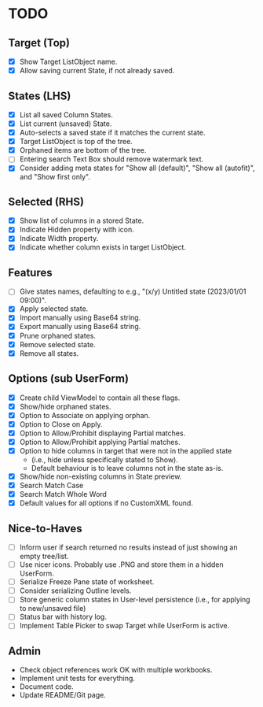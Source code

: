 # TODO
## Target (Top)
- [x] Show Target ListObject name.
- [x] Allow saving current State, if not already saved.
## States (LHS)
- [x] List all saved Column States.
- [x] List current (unsaved) State.
- [x] Auto-selects a saved state if it matches the current state.
- [x] Target ListObject is top of the tree.
- [x] Orphaned items are bottom of the tree.
- [ ] Entering search Text Box should remove watermark text.
- [x] Consider adding meta states for "Show all (default)", "Show all (autofit)", and "Show first only".
## Selected (RHS)
- [x] Show list of columns in a stored State.
- [x] Indicate Hidden property with icon.
- [x] Indicate Width property.
- [x] Indicate whether column exists in target ListObject.
## Features
- [ ] Give states names, defaulting to e.g., "(x/y) Untitled state (2023/01/01 09:00)".
- [x] Apply selected state.
- [x] Import manually using Base64 string.
- [x] Export manually using Base64 string.
- [x] Prune orphaned states.
- [x] Remove selected state.
- [x] Remove all states.
## Options (sub UserForm)
- [x] Create child ViewModel to contain all these flags.
- [x] Show/hide orphaned states.
- [x] Option to Associate on applying orphan.
- [x] Option to Close on Apply.
- [x] Option to Allow/Prohibit displaying Partial matches.
- [x] Option to Allow/Prohibit applying Partial matches.
- [x] Option to hide columns in target that were not in the applied state 
  - (i.e., hide unless specifically stated to Show).
  - Default behaviour is to leave columns not in the state as-is.
- [x] Show/hide non-existing columns in State preview.
- [x] Search Match Case
- [x] Search Match Whole Word
- [x] Default values for all options if no CustomXML found.
## Nice-to-Haves
- [ ] Inform user if search returned no results instead of just showing an empty tree/list.
- [ ] Use nicer icons. Probably use .PNG and store them in a hidden UserForm.
- [ ] Serialize Freeze Pane state of worksheet.
- [ ] Consider serializing Outline levels.
- [ ] Store generic column states in User-level persistence (i.e., for applying to new/unsaved file)
- [ ] Status bar with history log.
- [ ] Implement Table Picker to swap Target while UserForm is active.
## Admin
- Check object references work OK with multiple workbooks.
- Implement unit tests for everything.
- Document code.
- Update README/Git page. 